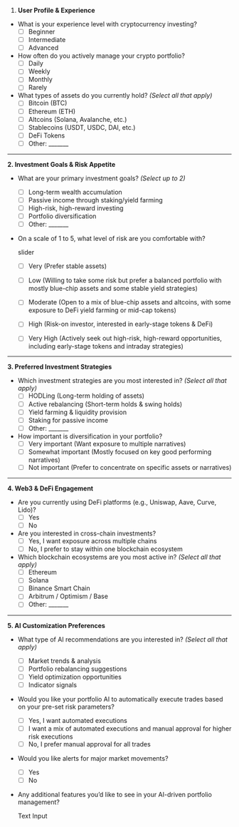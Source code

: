 1. **User Profile & Experience**
- What is your experience level with cryptocurrency investing?
    - [ ]  Beginner
    - [ ]  Intermediate
    - [ ]  Advanced
- How often do you actively manage your crypto portfolio?
    - [ ]  Daily
    - [ ]  Weekly
    - [ ]  Monthly
    - [ ]  Rarely
- What types of assets do you currently hold? *(Select all that apply)*
    - [ ]  Bitcoin (BTC)
    - [ ]  Ethereum (ETH)
    - [ ]  Altcoins (Solana, Avalanche, etc.)
    - [ ]  Stablecoins (USDT, USDC, DAI, etc.)
    - [ ]  DeFi Tokens
    - [ ]  Other: _______

---

**2. Investment Goals & Risk Appetite**

- What are your primary investment goals? *(Select up to 2)*
    - [ ]  Long-term wealth accumulation
    - [ ]  Passive income through staking/yield farming
    - [ ]  High-risk, high-reward investing
    - [ ]  Portfolio diversification
    - [ ]  Other: _______
- On a scale of 1 to 5, what level of risk are you comfortable with?
    
    slider
    
    - [ ]  Very (Prefer stable assets)
    - [ ]  Low (Willing to take some risk but prefer a balanced portfolio with mostly blue-chip assets and some stable yield strategies)
    - [ ]  Moderate (Open to a mix of blue-chip assets and altcoins, with some exposure to DeFi yield farming or mid-cap tokens)
    - [ ]  High (Risk-on investor, interested in early-stage tokens & DeFi)
    - [ ]  Very High (Actively seek out high-risk, high-reward opportunities, including early-stage tokens and intraday strategies)
    

---

**3. Preferred Investment Strategies**

- Which investment strategies are you most interested in? *(Select all that apply)*
    - [ ]  HODLing (Long-term holding of assets)
    - [ ]  Active rebalancing (Short-term holds & swing holds)
    - [ ]  Yield farming & liquidity provision
    - [ ]  Staking for passive income
    - [ ]  Other: _______
- How important is diversification in your portfolio?
    - [ ]  Very important (Want exposure to multiple narratives)
    - [ ]  Somewhat important (Mostly focused on key good performing narratives)
    - [ ]  Not important (Prefer to concentrate on specific assets or narratives)

---

**4. Web3 & DeFi Engagement**

- Are you currently using DeFi platforms (e.g., Uniswap, Aave, Curve, Lido)?
    - [ ]  Yes
    - [ ]  No
- Are you interested in cross-chain investments?
    - [ ]  Yes, I want exposure across multiple chains
    - [ ]  No, I prefer to stay within one blockchain ecosystem
- Which blockchain ecosystems are you most active in? *(Select all that apply)*
    - [ ]  Ethereum
    - [ ]  Solana
    - [ ]  Binance Smart Chain
    - [ ]  Arbitrum / Optimism / Base
    - [ ]  Other: _______

---

**5. AI Customization Preferences**

- What type of AI recommendations are you interested in? *(Select all that apply)*
    - [ ]  Market trends & analysis
    - [ ]  Portfolio rebalancing suggestions
    - [ ]  Yield optimization opportunities
    - [ ]  Indicator signals
- Would you like your portfolio AI to automatically execute trades based on your pre-set risk parameters?
    - [ ]  Yes, I want automated executions
    - [ ]  I want a mix of automated executions and manual approval for higher risk executions
    - [ ]  No, I prefer manual approval for all trades
- Would you like alerts for major market movements?
    - [ ]  Yes
    - [ ]  No
- Any additional features you’d like to see in your AI-driven portfolio management?
    
    Text Input